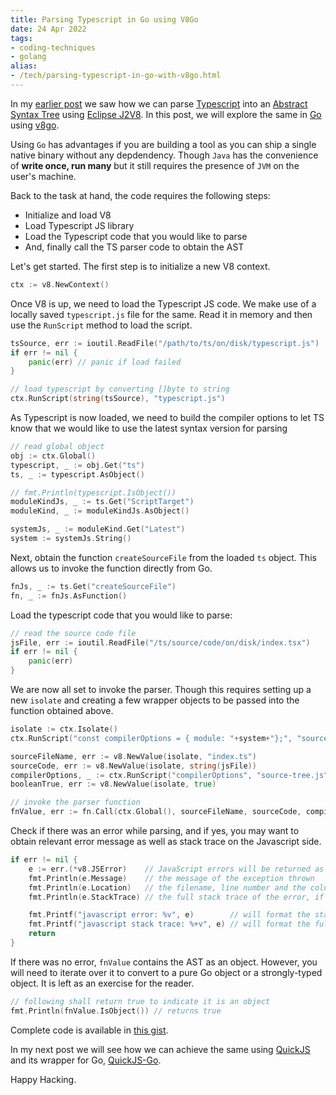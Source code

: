 ```yaml
---
title: Parsing Typescript in Go using V8Go
date: 24 Apr 2022
tags: 
- coding-techniques
- golang
alias:
- /tech/parsing-typescript-in-go-with-v8go.html
---
```


In my [earlier post][post] we saw how we can parse [Typescript][tslang] into an 
[Abstract Syntax Tree][ast] using [Eclipse J2V8][eclipse-v8]. In this post, we 
will explore the same in [Go][golang] using [v8go][v8go].

Using `Go` has advantages if you are building a tool as you can ship a single
native binary without any depdendency. Though `Java` has the convenience of **write once, run many**
but it still requires the presence of `JVM` on the user's machine.

Back to the task at hand, the code requires the following steps:
* Initialize and load V8
* Load Typescript JS library
* Load the Typescript code that you would like to parse
* And, finally call the TS parser code to obtain the AST

Let's get started. The first step is to initialize a new V8 context. 

```go
ctx := v8.NewContext()
```

Once V8 is up, we need to load the Typescript JS code. We make use of a locally
saved `typescript.js` file for the same. Read it in memory and then use the `RunScript`
method to load the script.

```go
tsSource, err := ioutil.ReadFile("/path/to/ts/on/disk/typescript.js")
if err != nil {
    panic(err) // panic if load failed
}

// load typescript by converting []byte to string
ctx.RunScript(string(tsSource), "typescript.js")
```

As Typescript is now loaded, we need to build the compiler options to let TS know that
we would like to use the latest syntax version for parsing

```go
// read global object
obj := ctx.Global()
typescript, _ := obj.Get("ts")
ts, _ := typescript.AsObject()

// fmt.Println(typescript.IsObject())
moduleKindJs, _ := ts.Get("ScriptTarget")
moduleKind, _ := moduleKindJs.AsObject()

systemJs, _ := moduleKind.Get("Latest")
system := systemJs.String()
```

Next, obtain the function `createSourceFile` from the loaded `ts` object. This allows
us to invoke the function directly from Go.

```go
fnJs, _ := ts.Get("createSourceFile")
fn, _ := fnJs.AsFunction()
```

Load the typescript code that you would like to parse:

```go
// read the source code file
jsFile, err := ioutil.ReadFile("/ts/source/code/on/disk/index.tsx")
if err != nil {
    panic(err)
}
```

We are now all set to invoke the parser. Though this requires setting up a new `isolate`
and creating a few wrapper objects to be passed into the function obtained above.

```go
isolate := ctx.Isolate()
ctx.RunScript("const compilerOptions = { module: "+system+"};", "source-tree.js")

sourceFileName, err := v8.NewValue(isolate, "index.ts")
sourceCode, err := v8.NewValue(isolate, string(jsFile))
compilerOptions, _ := ctx.RunScript("compilerOptions", "source-tree.js")
booleanTrue, err := v8.NewValue(isolate, true)

// invoke the parser function
fnValue, err := fn.Call(ctx.Global(), sourceFileName, sourceCode, compilerOptions, booleanTrue)
```

Check if there was an error while parsing, and if yes, you may want to obtain relevant error
message as well as stack trace on the Javascript side.

```go
if err != nil {
    e := err.(*v8.JSError)    // JavaScript errors will be returned as the JSError struct
    fmt.Println(e.Message)    // the message of the exception thrown
    fmt.Println(e.Location)   // the filename, line number and the column where the error occured
    fmt.Println(e.StackTrace) // the full stack trace of the error, if available

    fmt.Printf("javascript error: %v", e)        // will format the standard error message
    fmt.Printf("javascript stack trace: %+v", e) // will format the full error stack trace
    return
}
```

If there was no error, `fnValue` contains the AST as an object. However, you will need 
to iterate over it to convert to a pure Go object or a strongly-typed object. It is left as
an exercise for the reader.

```go
// following shall return true to indicate it is an object
fmt.Println(fnValue.IsObject()) // returns true
```

Complete code is available in [this gist](https://gist.github.com/sangupta/070edef1bc1aec675d47eb3b44ad1b24).

In my next post we will see how we can achieve the same using [QuickJS][quickjs] and its wrapper
for Go, [QuickJS-Go][quickjs-go].

Happy Hacking.

[post]: https://sangupta.com/tech/parsing-typescript-in-java.html
[tslang]: https://www.typescriptlang.org/
[eclipse-v8]: https://github.com/eclipsesource/J2V8
[ast]: https://en.wikipedia.org/wiki/Abstract_syntax_tree
[golang]: https://go.dev
[v8go]: https://github.com/rogchap/v8go
[quickjs-go]: github.com/quickjs-go/quickjs-go
[quickjs]: https://bellard.org/quickjs/
